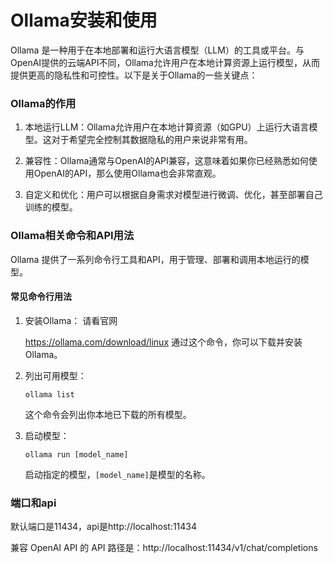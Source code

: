 # Ollama安装和使用

Ollama 是一种用于在本地部署和运行大语言模型（LLM）的工具或平台。与OpenAI提供的云端API不同，Ollama允许用户在本地计算资源上运行模型，从而提供更高的隐私性和可控性。以下是关于Ollama的一些关键点：

### Ollama的作用
1. 本地运行LLM：Ollama允许用户在本地计算资源（如GPU）上运行大语言模型。这对于希望完全控制其数据隐私的用户来说非常有用。
  
2. 兼容性：Ollama通常与OpenAI的API兼容，这意味着如果你已经熟悉如何使用OpenAI的API，那么使用Ollama也会非常直观。

3. 自定义和优化：用户可以根据自身需求对模型进行微调、优化，甚至部署自己训练的模型。

### Ollama相关命令和API用法

Ollama 提供了一系列命令行工具和API，用于管理、部署和调用本地运行的模型。

#### 常见命令行用法
1. 安装Ollama：
   请看官网

   https://ollama.com/download/linux
   通过这个命令，你可以下载并安装Ollama。

2. 列出可用模型：
   ```
   ollama list
   ```
   这个命令会列出你本地已下载的所有模型。

3. 启动模型：
   ```
   ollama run [model_name]
   ```
   启动指定的模型，`[model_name]`是模型的名称。


### 端口和api

默认端口是11434，api是http://localhost:11434

兼容 OpenAI API 的 API 路径是：http://localhost:11434/v1/chat/completions

